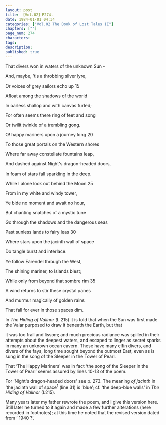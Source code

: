 ```yaml
---
layout: post
title: 【Vol.02】P274.
date: 1984-01-01 04:34
categories: ["Vol.02 The Book of Lost Tales II"]
chapters: [""]
page_num: 274
characters: 
tags: 
description: 
published: true
---
```


<p style="text-indent: 0;">
That divers won in waters of the unknown Sun -
</p>

And, maybe, 'tis a throbbing silver lyre,

Or voices of grey sailors echo up 15

Afloat among the shadows of the world

In oarless shallop and with canvas furled;

For often seems there ring of feet and song

Or twilit twinkle of a trembling gong.

O! happy mariners upon a journey long 20

To those great portals on the Western shores

Where far away constellate fountains leap,

And dashed against Night's dragon-headed doors,

In foam of stars fall sparkling in the deep.

While I alone look out behind the Moon 25

From in my white and windy tower,

Ye bide no moment and await no hour,

But chanting snatches of a mystic tune

Go through the shadows and the dangerous seas

Past sunless lands to fairy leas 30

Where stars upon the jacinth wall of space

Do tangle burst and interlace.

Ye follow Eärendel through the West,

The shining mariner, to Islands blest;

While only from beyond that sombre rim 35

A wind returns to stir these crystal panes

And murmur magically of golden rains

That fall for ever in those spaces dim.

In <I>The Hiding of Valinor (</I>I<I></I>. 215) it is told that when the Sun was first made the Valar purposed to draw it beneath the Earth, but that

it was too frail and lissom; and much precious radiance was spilled in their attempts about the deepest waters, and escaped to linger as secret sparks in many an unknown ocean cavern. These have many elfin divers, and divers of the fays, long time sought beyond the outmost East, even as is sung in the song of the Sleeper in the Tower of Pearl.

That ‘The Happy Mariners' was in fact ‘the song of the Sleeper in the<BR>Tower of Pearl’ seems assured by lines 10-13 of the poem.

For ‘Night's dragon-headed doors' see p. 273. The meaning <I>of jacinth</I> in ‘the jacinth wall of space<SUP>1</SUP> (line 31) is ‘blue’; cf. ‘the deep-blue walls' in <I>The Hiding of Valinor</I> (I.215).

Many years later my father rewrote the poem, and I give this version here. Still later he turned to it again and made a few further alterations (here recorded in footnotes); at this time he noted that the revised version dated from ’ 1940 ?’.

